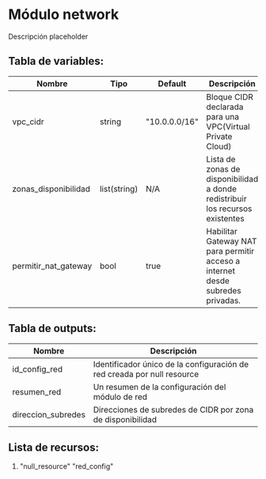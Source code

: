 # Módulo network

Descripción placeholder

## Tabla de variables:
| Nombre | Tipo | Default | Descripción |
|--------|------|---------|-------------|
| vpc_cidr | string | "10.0.0.0/16" | Bloque CIDR declarada para una VPC(Virtual Private Cloud) |
| zonas_disponibilidad | list(string) | N/A | Lista de zonas de disponibilidad a donde redistribuir los recursos existentes |
| permitir_nat_gateway | bool | true | Habilitar Gateway NAT para permitir acceso a internet desde subredes privadas. |

## Tabla de outputs:
| Nombre | Descripción |
|--------|-------------|
| id_config_red | Identificador único de la configuración de red creada por null resource |
| resumen_red | Un resumen de la configuración del módulo de red |
| direccion_subredes | Direcciones de subredes de CIDR por zona de disponibilidad |

## Lista de recursos:
1. "null_resource" "red_config" 
